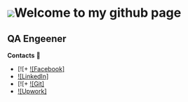  ![](https://user-images.githubusercontent.com/18350557/176309783-0785949b-9127-417c-8b55-ab5a4333674e.gif)Welcome to my github page
==========================================================================================================================================

QA Engeener
-----------



 **Contacts** :eyes:
  + [![+ [![Facebook]](https://www.facebook.com/konstantin.chalets/)
  + [![LinkedIn]](https://www.linkedin.com/in/kanstantsin-halets-b14878205/)
  + [![+ [![Git]](https://github.com/bykota)
  + [![Upwork]](https://www.upwork.com/freelancers/~013f8d67d6a7865153)
